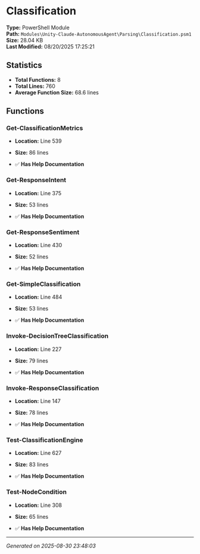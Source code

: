 # Classification

**Type:** PowerShell Module  
**Path:** `Modules\Unity-Claude-AutonomousAgent\Parsing\Classification.psm1`  
**Size:** 28.04 KB  
**Last Modified:** 08/20/2025 17:25:21  

## Statistics

- **Total Functions:** 8
- **Total Lines:** 760
- **Average Function Size:** 68.6 lines

## Functions


### Get-ClassificationMetrics

- **Location:** Line 539
- **Size:** 86 lines

- ✅ **Has Help Documentation** 
### Get-ResponseIntent

- **Location:** Line 375
- **Size:** 53 lines

- ✅ **Has Help Documentation** 
### Get-ResponseSentiment

- **Location:** Line 430
- **Size:** 52 lines

- ✅ **Has Help Documentation** 
### Get-SimpleClassification

- **Location:** Line 484
- **Size:** 53 lines

- ✅ **Has Help Documentation** 
### Invoke-DecisionTreeClassification

- **Location:** Line 227
- **Size:** 79 lines

- ✅ **Has Help Documentation** 
### Invoke-ResponseClassification

- **Location:** Line 147
- **Size:** 78 lines

- ✅ **Has Help Documentation** 
### Test-ClassificationEngine

- **Location:** Line 627
- **Size:** 83 lines

- ✅ **Has Help Documentation** 
### Test-NodeCondition

- **Location:** Line 308
- **Size:** 65 lines

- ✅ **Has Help Documentation**

---
*Generated on 2025-08-30 23:48:03*
